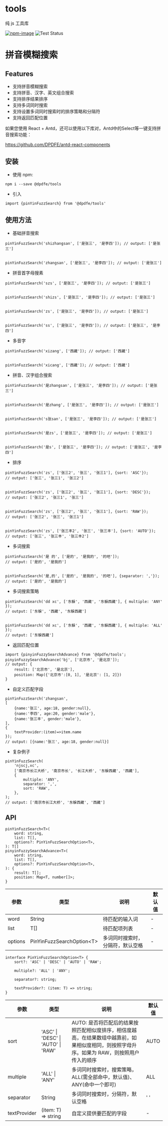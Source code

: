 # tools

纯 js 工具库

[![npm-image](https://img.shields.io/npm/v/@dpdfe/tools.svg?style=flat-square)](https://www.npmjs.com/package/@dpdfe/tools)
![Test Status](https://github.com/DPDFE/tools/actions/workflows/jest.yml/badge.svg?1)

# 拼音模糊搜索

## Features

-   支持拼音模糊搜索
-   支持拼音、汉字、英文组合搜索
-   支持排序结果排序
-   支持多词同时搜索
-   支持设置多词同时搜索时的排序策略和分隔符
-   支持返回匹配位置

如果您使用 React + Antd，还可以使用以下库对，Antd中的Select等一键支持拼音搜索功能：

https://github.com/DPDFE/antd-react-components

## 安装

-   使用 npm:

```
npm i --save @dpdfe/tools
```

-   引入

```
import {pinYinFuzzSearch} from '@dpdfe/tools'
```

## 使用方法

-   基础拼音搜索

```
pinYinFuzzSearch('shizhangsan', ['是张三', '是李四']); // output: ['是张三']


pinYinFuzzSearch('zhangsan', ['是张三', '是李四']); // output: ['是张三']
```

-   拼音首字母搜素

```
pinYinFuzzSearch('szs', ['是张三', '是李四']); // output: ['是张三']


pinYinFuzzSearch('shizs', ['是张三', '是李四']); // output: ['是张三']


pinYinFuzzSearch('zs', ['是张三', '是李四']); // output: ['是张三']


pinYinFuzzSearch('ss', ['是张三', '是李四']); // output: ['是张三', '是李四']
```

-   多音字

```
pinYinFuzzSearch('xizang', ['西藏']); // output: ['西藏']


pinYinFuzzSearch('xicang', ['西藏']); // output: ['西藏']
```

-   拼音、汉字组合搜索

```
pinYinFuzzSearch('是zhangsan', ['是张三', '是李四']); // output: ['是张三']


pinYinFuzzSearch('是zhang', ['是张三', '是李四']); // output: ['是张三']


pinYinFuzzSearch('s张san', ['是张三', '是李四']); // output: ['是张三']


pinYinFuzzSearch('是zs', ['是张三', '是李四']); // output: ['是张三']


pinYinFuzzSearch('是s', ['是张三', '是李四']); // output: ['是张三', '是李四']
```

-   排序

```
pinYinFuzzSearch('zs', ['张三2', '张三', '张三1'], {sort: 'ASC'});
// output: ['张三', '张三1', '张三2']


pinYinFuzzSearch('zs', ['张三2', '张三', '张三1'], {sort: 'DESC'});
// output: ['张三2', '张三1', '张三']


pinYinFuzzSearch('zs', ['张三2', '张三', '张三1'], {sort: 'RAW'});
// output: ['张三2', '张三', '张三1']


pinYinFuzzSearch('zs', ['张三丰2', '张三', '张三丰'], {sort: 'AUTO'});
// output: ['张三', '张三丰', '张三丰2']
```

-   多词搜索

```
pinYinFuzzSearch('是 的', ['是的', '是我的', '的吧']);
// output: ['是的', '是我的']


pinYinFuzzSearch('是,的', ['是的', '是我的', '的吧'], {separator: ','});
// output: ['是的', '是我的']
```

-   多词搜索策略

```
pinYinFuzzSearch('dd xc', ['东躲', '西藏', '东躲西藏'], { multiple: 'ANY' });
// output: ['东躲', '西藏', '东躲西藏']


pinYinFuzzSearch('dd xc', ['东躲', '西藏', '东躲西藏'], { multiple: 'ALL' });
// output: ['东躲西藏']
```

-   返回匹配位置

```
import {pinyinFuzzySearchAdvance} from '@dpdfe/tools';
pinyinFuzzySearchAdvance('bj', ['北京市', '是北京']);
// output: {
    result: ['北京市', '是北京'],
    position: Map({'北京市':[0, 1], '是北京': [1, 2]})
}
```

-   自定义匹配字段

```
pinYinFuzzSearch('zhangsan',
[
    {name:'张三', age:18, gender:null},
    {name:'李四', age:20, gender:'male'},
    {name:'张三丰', gender:'male'},
],
{
    textProvider:(item)=>item.name
});
// output: [{name:'张三', age:18, gender:null}]
```

-   复杂例子

```
pinYinFuzzSearch(
    'njscj,xc',
    ['南京市长江大桥', '南京市长', '长江大桥', '东躲西藏', '西藏'],
    {
        multiple: 'ANY',
        separator: ',',
        sort: 'RAW',
    },
);
// output: ['南京市长江大桥', '东躲西藏', '西藏']
```

## API

```
pinYinFuzzSearch<T>(
    word: string,
    list: T[],
    options?: PinYinFuzzSearchOption<T>,
): T[]
pinyinFuzzySearchAdvance<T>(
    word: string,
    list: T[],
    options?: PinYinFuzzSearchOption<T>,
): {
    result: T[];
    position: Map<T, number[]>;
}
```

| 参数    | 类型                       | 说明                             | 默认值 |
| ------- | -------------------------- | -------------------------------- | ------ |
| word    | String                     | 待匹配的输入词                   | -      |
| list    | T[]                        | 待匹配项列表                     | -      |
| options | PinYinFuzzSearchOption\<T> | 多词同时搜索时，分隔符，默认空格 | -      |

```
interface PinYinFuzzSearchOption<T> {
    sort?: 'ASC' | 'DESC' | 'AUTO' | 'RAW';

    multiple?: 'ALL' | 'ANY';

    separator?: string;

    textProvider?: (item: T) => string;
}
```

| 参数         | 类型                               | 说明                                                                                                                                         | 默认值 |
| ------------ | ---------------------------------- | -------------------------------------------------------------------------------------------------------------------------------------------- | ------ |
| sort         | 'ASC' \| 'DESC' \| 'AUTO' \| 'RAW' | AUTO: 是否将匹配后的结果按照匹配相似度排序，相信度越高，在结果数组中越靠前，如果相似度相同，则按照字母升序。如果为 RAW，则按照用户传入的顺序 | AUTO   |
| multiple     | 'ALL' \| 'ANY'                     | 多词同时搜索时，搜索策略，ALL(需全部命中，默认值)、ANY(命中一个即可)                                                                         | ALL    |
| separator    | String                             | 多词同时搜索时，分隔符，默认空格                                                                                                             | ' '    |
| textProvider | (item: T) => string                | 自定义提供要匹配的字段                                                                                                                       | -      |
